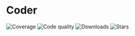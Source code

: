 # Coder

![Coverage](https://img.shields.io/scrutinizer/coverage/g/sunrise-php/coder?style=social)
![Code quality](https://img.shields.io/scrutinizer/quality/g/sunrise-php/coder?style=social)
![Downloads](https://img.shields.io/packagist/dt/sunrise/coder?style=social)
![Stars](https://img.shields.io/github/stars/sunrise-php/coder?style=social)
